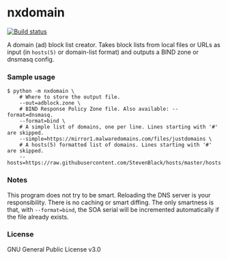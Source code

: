 # nxdomain
 
[![Build status](https://github.com/Zopieux/nxdomain/workflows/Test%20and%20package/badge.svg)](https://github.com/Zopieux/nxdomain/actions)

A domain (ad) block list creator. Takes block lists from local files or URLs as input
(in `hosts(5)` or domain-list format) and outputs a BIND zone or dnsmasq config.

### Sample usage

```shell
$ python -m nxdomain \
    # Where to store the output file.
    --out=adblock.zone \
    # BIND Response Policy Zone file. Also available: --format=dnsmasq.
    --format=bind \
    # A simple list of domains, one per line. Lines starting with '#' are skipped.
    --simple=https://mirror1.malwaredomains.com/files/justdomains \
    # A hosts(5) formatted list of domains. Lines starting with '#' are skipped.
    --hosts=https://raw.githubusercontent.com/StevenBlack/hosts/master/hosts
```

### Notes

This program does not try to be smart. Reloading the DNS server is your responsibility. There is no caching or smart diffing.
The only smartness is that, with `--format=bind`, the SOA serial will be incremented automatically if the file already exists. 

### License

GNU General Public License v3.0
